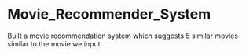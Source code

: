 # Movie_Recommender_System
Built a movie recommendation system which suggests 5 similar movies similar to the movie we input.

